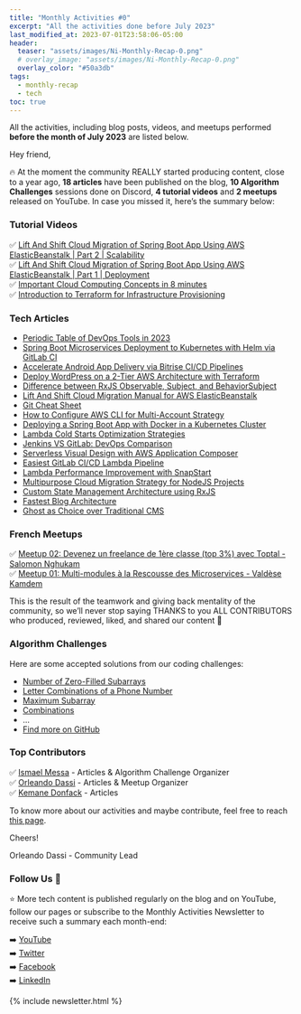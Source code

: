 ```yaml
---
title: "Monthly Activities #0"
excerpt: "All the activities done before July 2023"
last_modified_at: 2023-07-01T23:58:06-05:00
header:
  teaser: "assets/images/Ni-Monthly-Recap-0.png"
  # overlay_image: "assets/images/Ni-Monthly-Recap-0.png"
  overlay_color: "#50a3db"
tags: 
  - monthly-recap
  - tech
toc: true
---
```


All the activities, including blog posts, videos, and meetups performed **before the month of July 2023** are listed below.

Hey friend,

🔥 At the moment the community REALLY started producing content, close to a year ago, **18 articles** have been published on the blog, **10 Algorithm Challenges** sessions done on Discord, **4 tutorial videos** and **2 meetups** released on YouTube. In case you missed it, here’s the summary below:

### Tutorial Videos
✅ [Lift And Shift Cloud Migration of Spring Boot App Using AWS ElasticBeanstalk | Part 2 | Scalability](https://youtu.be/KHOxmHL5USI) <br/>
✅ [Lift And Shift Cloud Migration of Spring Boot App Using AWS ElasticBeanstalk | Part 1 | Deployment](https://youtu.be/tWQFavEJQ7c) <br/>
✅ [Important Cloud Computing Concepts in 8 minutes](https://youtu.be/0II0ikOZEYE) <br/>
✅ [Introduction to Terraform for Infrastructure Provisioning](https://youtu.be/tJ6L1332WU4) <br/>

### Tech Articles
- [Periodic Table of DevOps Tools in 2023](https://blog.numericaideas.com/devops-periodic-table)
- [Spring Boot Microservices Deployment to Kubernetes with Helm via GitLab CI](https://blog.numericaideas.com/springboot-microservices-deployment-kubernetes-helm-gitlabci)
- [Accelerate Android App Delivery via Bitrise CI/CD Pipelines](https://blog.numericaideas.com/accelerate-android-app-delivery-via-bitrise-ci-cd-pipelines)
- [Deploy WordPress on a 2-Tier AWS Architecture with Terraform](https://blog.numericaideas.com/deploy-wordpress-2-tier-aws-architecture-with-terraform)
- [Difference between RxJS Observable, Subject, and BehaviorSubject](https://blog.numericaideas.com/difference-between-rxjs-observable-subject-and-behaviorsubject)
- [Lift And Shift Cloud Migration Manual for AWS ElasticBeanstalk](https://blog.numericaideas.com/lift-and-shift-cloud-migration-manual-aws-elasticbeanstalk)
- [Git Cheat Sheet](https://blog.numericaideas.com/git-cheat-sheet)
- [How to Configure AWS CLI for Multi-Account Strategy](https://blog.numericaideas.com/configure-aws-cli)
- [Deploying a Spring Boot App with Docker in a Kubernetes Cluster](https://blog.numericaideas.com/deploying-springboot-app-with-docker-and-kubernetes)
- [Lambda Cold Starts Optimization Strategies](https://blog.numericaideas.com/lambda-cold-starts-optimization-strategies)
- [Jenkins VS GitLab: DevOps Comparison](https://blog.numericaideas.com/jenkins-vs-gitlab-devops-comparison)
- [Serverless Visual Design with AWS Application Composer](https://blog.numericaideas.com/aws-application-composer)
- [Easiest GitLab CI/CD Lambda Pipeline](https://blog.numericaideas.com/easiest-gitlab-cicd-lambda-pipeline)
- [Lambda Performance Improvement with SnapStart](https://blog.numericaideas.com/lambda-performance-improvement-with-snapstart)
- [Multipurpose Cloud Migration Strategy for NodeJS Projects](https://blog.numericaideas.com/multipurpose-cloud-migration-nodejs)
- [Custom State Management Architecture using RxJS](https://blog.numericaideas.com/custom-rxjs-store-architecture)
- [Fastest Blog Architecture](https://blog.numericaideas.com/fastest-blog-architecture)
- [Ghost as Choice over Traditional CMS](https://blog.numericaideas.com/ghost-as-choice-over-traditional-cms)

### French Meetups
✅ [Meetup 02: Devenez un freelance de 1ère classe (top 3%) avec Toptal - Salomon Nghukam](https://youtu.be/AmhMAQTxcGg) <br/>
✅ [Meetup 01: Multi-modules à la Rescousse des Microservices - Valdèse Kamdem](https://youtu.be/e_LJvcikUCk) <br/>

This is the result of the teamwork and giving back mentality of the community, so we’ll never stop saying THANKS to you ALL CONTRIBUTORS who produced, reviewed, liked, and shared our content 🚀

### Algorithm Challenges
Here are some accepted solutions from our coding challenges:
- [Number of Zero-Filled Subarrays](https://github.com/numerica-ideas/community/blob/master/algorithms/number-of-zero-filled-subarrays.md)
- [Letter Combinations of a Phone Number](https://github.com/numerica-ideas/community/blob/master/algorithms/letter-combinations-phone-number.md)
- [Maximum Subarray](https://github.com/numerica-ideas/community/blob/master/algorithms/maximum-subarray.md)
- [Combinations](https://github.com/numerica-ideas/community/blob/master/algorithms/combinations.md)
- ...
- [Find more on GitHub](https://github.com/numerica-ideas/community/tree/master/algorithms)

### Top Contributors
✅ [Ismael Messa](https://blog.numericaideas.com/author/ismael) - Articles & Algorithm Challenge Organizer <br/>
✅ [Orleando Dassi](https://blog.numericaideas.com/author/dassiorleando) - Articles & Meetup Organizer <br/>
✅ [Kemane Donfack](https://blog.numericaideas.com/author/kemanedonfack) - Articles <br/>

To know more about our activities and maybe contribute, feel free to reach [this page](https://github.com/numerica-ideas/community#contribute).

Cheers!

Orleando Dassi - Community Lead

### Follow Us 👥
⭐ More tech content is published regularly on the blog and on YouTube, follow our pages or subscribe to the Monthly Activities Newsletter to receive such a summary each month-end:

➡️ [YouTube](https://www.youtube.com/@numericaideas/channels?sub_confirmation=1) <br/>
➡️ [Twitter](https://twitter.com/numericaideas) <br/>
➡️ [Facebook](https://facebook.com/numericaideas) <br/>
➡️ [LinkedIn](https://www.linkedin.com/company/numericaideas) <br/>

{% include newsletter.html %}
